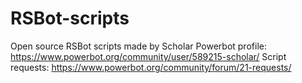 RSBot-scripts
=============

Open source RSBot scripts made by Scholar
Powerbot profile: https://www.powerbot.org/community/user/589215-scholar/
Script requests: https://www.powerbot.org/community/forum/21-requests/
